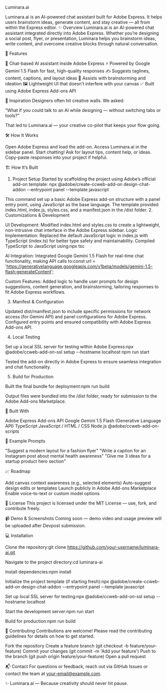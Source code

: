 Luminara.ai

Luminara.ai is an AI-powered chat assistant built for Adobe Express. It helps users brainstorm ideas, generate content, and stay creative — all from within the Express editor.
✨ Overview
Luminara.ai is an AI-powered chat assistant integrated directly into Adobe Express. Whether you’re designing a social post, flyer, or presentation, Luminara helps you brainstorm ideas, write content, and overcome creative blocks through natural conversation.

🚀 Features

💬 Chat-based AI assistant inside Adobe Express
⚡ Powered by Google Gemini 1.5 Flash for fast, high-quality responses
✍️ Suggests taglines, content, captions, and layout ideas
🧠 Assists with brainstorming and ideation
🖼️ Lightweight UI that doesn’t interfere with your canvas
✅ Built using Adobe Express Add-ons API


🌟 Inspiration
Designers often hit creative walls. We asked:

“What if you could talk to an AI while designing — without switching tabs or tools?”

That led to Luminara.ai — your creative co-pilot that keeps your flow going.

🛠️ How It Works

Open Adobe Express and load the add-on.
Access Luminara.ai in the sidebar panel.
Start chatting! Ask for layout tips, content help, or ideas.
Copy-paste responses into your project if helpful.


🏗️ How It’s Built
1. Project Setup
Started by scaffolding the project using Adobe’s official add-on template:
npx @adobe/create-ccweb-add-on design-chat-addon --entrypoint panel --template javascript

This command set up a basic Adobe Express add-on structure with a panel entry point, using JavaScript as the base language. The template provided index.html, index.js, styles.css, and a manifest.json in the /dist folder.
2. Customizations & Development

UI Development: Modified index.html and styles.css to create a lightweight, non-intrusive chat interface in the Adobe Express sidebar.
Logic Implementation: Replaced the default JavaScript logic in index.js with TypeScript (index.ts) for better type safety and maintainability. Compiled TypeScript to JavaScript using:npx tsc


AI Integration: Integrated Google Gemini 1.5 Flash for real-time chat functionality, making API calls to:const url = 'https://generativelanguage.googleapis.com/v1beta/models/gemini-1.5-flash:generateContent';


Custom Features: Added logic to handle user prompts for design suggestions, content generation, and brainstorming, tailoring responses to fit Adobe Express workflows.

3. Manifest & Configuration

Updated dist/manifest.json to include specific permissions for network access (for Gemini API) and panel configurations for Adobe Express.
Configured entry points and ensured compatibility with Adobe Express Add-ons API.

4. Local Testing

Set up a local SSL server for testing within Adobe Express:npx @adobe/ccweb-add-on-ssl setup --hostname localhost
npm run start


Tested the add-on directly in Adobe Express to ensure seamless integration and chat functionality.

5. Build for Production

Built the final bundle for deployment:npm run build


Output files were bundled into the /dist folder, ready for submission to the Adobe Add-ons Marketplace.

🔧 Built With

Adobe Express Add-ons API
Google Gemini 1.5 Flash (Generative Language API)
TypeScript
JavaScript / HTML / CSS
Node.js
@adobe/ccweb-add-on-scripts


🧠 Example Prompts

"Suggest a modern layout for a fashion flyer"
"Write a caption for an Instagram post about mental health awareness"
"Give me 3 ideas for a startup product hero section"


📈 Roadmap

Add canvas context awareness (e.g., selected elements)
Auto-suggest design edits or templates
Launch publicly in Adobe Add-ons Marketplace
Enable voice-to-text or custom model options


🪪 License
This project is licensed under the MIT License — use, fork, and contribute freely.

📹 Demo & Screenshots
Coming soon — demo video and usage preview will be uploaded after Devpost submission.

💻 Installation

Clone the repository:git clone https://github.com/your-username/luminara-ai.git


Navigate to the project directory:cd luminara-ai


Install dependencies:npm install


Initialize the project template (if starting fresh):npx @adobe/create-ccweb-add-on design-chat-addon --entrypoint panel --template javascript


Set up local SSL server for testing:npx @adobe/ccweb-add-on-ssl setup --hostname localhost


Start the development server:npm run start


Build for production:npm run build




🤝 Contributing
Contributions are welcome! Please read the contributing guidelines for details on how to get started.

Fork the repository
Create a feature branch (git checkout -b feature/your-feature)
Commit your changes (git commit -m 'Add your feature')
Push to the branch (git push origin feature/your-feature)
Open a pull request


📬 Contact
For questions or feedback, reach out via GitHub Issues or contact the team at your-email@example.com.

✨ Luminara.ai — Because creativity should never hit pause.
